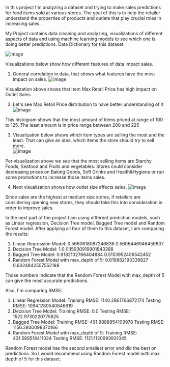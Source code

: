 In this project I'm analyzing a dataset and trying to make sales predictions for food items sold at various stores. The goal of this is to help the retailer understand the properties of products and outlets that play crucial roles in increasing sales.

My Project contains data cleaning and analyzing, visualizations of different aspects of data and using machine learning models to see which one is doing better predictions. 
Data Dictionary for this dataset:

![image](https://user-images.githubusercontent.com/66798944/136724798-a5d3cfdb-b86e-44a4-9832-be368da562a6.png)
	
 Visualizations below show how different features of data impact sales.

1. General correlation in data, that shows what features have the most impact on sales.
![image](https://user-images.githubusercontent.com/66798944/136725365-b9fbd7d1-bf30-4930-b1e9-795dd5e46fc3.png)

 Visualization above shows that Item Max Retail Price has high impact on Outlet Sales

2. Let's see Max Retail Price distribution to have better understanding of it
![image](https://user-images.githubusercontent.com/66798944/136725494-81020329-676c-408d-94bd-b000431b99ad.png)

 This histogram shows that the most amount of items priced at range of 100 to 125. The least amount is in price range between 200 and 225

3. Visualization below shows which item types are selling the most and the least. That can give an idea, which items the store should try to sell more.        
![image](https://user-images.githubusercontent.com/66798944/136725958-b4144a02-05bf-4fff-991c-5114f4a4d986.png)

 Per visualization above we see that the most selling items are Starchy Foods, Seafood and Fruits and vegetables. Stores could consider decreasing prices on Baking Goods, Soft Drinks and Health&Hygiene or run some promotions to increase those items sales.

4. Next visualization shows how outlet size affects sales.
![image](https://user-images.githubusercontent.com/66798944/136726422-6be8583c-fab7-4dc4-89b1-c41015ec9cdd.png)

 Since sales are the highest at medium size stores, if retailers are considering opening new stores, they should take this into consideration in order to improve sales.

In the next part of the project I am using different prediction models, such as Linear regression, Decision Tree model, Bagged Tree model and Random Forest model. 
After applying all four of them to this dataset, I am comparing the results:

1. Linear Regression Model:
0.5660618087246838
0.5606446946459837
2. Decision Tree Model:
1.0
0.15930919901843388
3. Bagged Tree Model:
0.9182102766404884
0.5153952406542452
4. Random Forest Model with max_depth of 5:
0.619882193339827
0.6024842557552188

Those numbers indicate that the Random Forest Model with max_depth of 5 can give the most accurate predictions. 

Also, I'm comparing RMSE:

1. Linear Regression Model:
Training RMSE: 1140.2861766872174
Testing RMSE: 1094.1780540846619
2. Decision Tree Model:
Training RMSE: 0.0
Testing RMSE: 1522.9730220775825
3. Bagged Tree Model:
Training RMSE: 491.9888854109978
Testing RMSE: 1156.2930098370166
4. Random Forest Model with max_depth of 5:
Training RMSE: 431.589518411024
Testing RMSE: 1121.1120993931045

Random Forest model has the second smallest error and did the best on predictions. So I would recommend using Random Forest model with max depth of 5 for this dataset.

